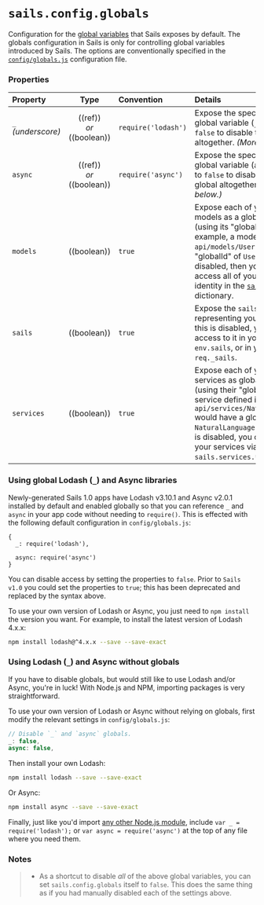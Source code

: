 # `sails.config.globals`


Configuration for the [global variables](https://developer.mozilla.org/en-US/docs/Glossary/Global_variable) that Sails exposes by default. The globals configuration in Sails is only for controlling global variables introduced by Sails. The options are conventionally specified in the [`config/globals.js`](https://sailsjs.com/anatomy/config/globals-js) configuration file. 



### Properties

| Property    | Type       | Convention  | Details |
|:-----------|:----------:|:----------|:--------|
| `_` _(underscore)_  | ((ref))<br/>_or_<br/>((boolean))     | `require('lodash')`  | Expose the specified `lodash` as a global variable (`_`).  Or set this to `false` to disable the `_` global altogether.  _(More on that below.)_
| `async`  | ((ref))<br/>_or_<br/>((boolean)) | `require('async')` | Expose the specified `async` as a global variable (`async`).  Or set this to `false` to disable the `async` global altogether. _(More on that below.)_
| `models` | ((boolean)) | `true` | Expose each of your app's models as a global variable (using its "globalId").  For example, a model defined in `api/models/User.js` would have a "globalId" of `User`.   If this is disabled, then you can still access all of your models by identity in the [`sails.models`](https://sailsjs.com/documentation/reference/application#?sailsmodels) dictionary.
| `sails` | ((boolean)) | `true` | Expose the `sails` instance representing your app.  Even if this is disabled, you can still get access to it in your actions via `env.sails`, or in your policies via `req._sails`.
| `services` | ((boolean)) | `true` | Expose each of your app's services as global variables (using their "globalId").  E.g. a service defined in `api/services/NaturalLanguage.js` would have a globalId of `NaturalLanguage` by default.  If this is disabled, you can still access your services via `sails.services.*`.


### Using global Lodash (`_`) and Async libraries

Newly-generated Sails 1.0 apps have Lodash v3.10.1 and Async v2.0.1 installed by default and enabled globally so that you can reference `_` and `async` in your app code without needing to `require()`.  This is effected with the following default configuration in `config/globals.js`:

```
{
  _: require('lodash'),

  async: require('async')
}
```

You can disable access by setting the properties to `false`. Prior to `Sails v1.0` you could set the properties to `true`; this has been deprecated and replaced by the syntax above.

To use your own version of Lodash or Async, you just need to `npm install` the version you want.  For example, to install the latest version of Lodash 4.x.x:

```sh
npm install lodash@^4.x.x --save --save-exact
```

### Using Lodash (`_`) and Async without globals

If you have to disable globals, but would still like to use Lodash and/or Async, you're in luck!  With Node.js and NPM, importing packages is very straightforward.

To use your own version of Lodash or Async without relying on globals, first modify the relevant settings in `config/globals.js`:

```js
// Disable `_` and `async` globals.
_: false,
async: false,
```

Then install your own Lodash:

```sh
npm install lodash --save --save-exact
```

Or Async:

```sh
npm install async --save --save-exact
```


Finally, just like you'd import [any other Node.js module](https://soundcloud.com/marak/marak-the-node-js-rap), include `var _ = require('lodash');` or `var async = require('async')` at the top of any file where you need them.




### Notes

> + As a shortcut to disable _all_ of the above global variables, you can set `sails.config.globals` itself to `false`.  This does the same thing as if you had manually disabled each of the settings above.




<docmeta name="displayName" value="sails.config.globals">
<docmeta name="pageType" value="property">

